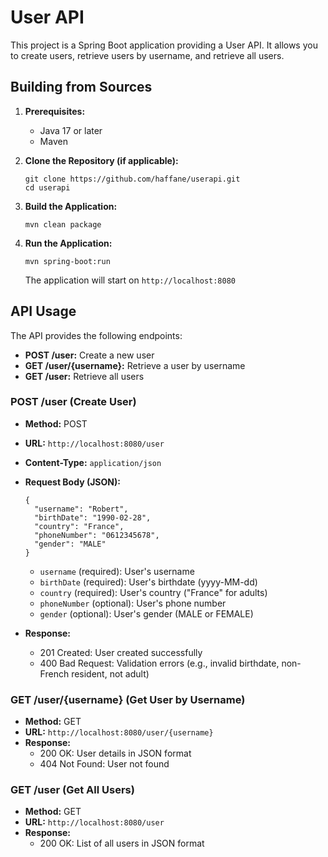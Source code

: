 # User API

This project is a Spring Boot application providing a User API. It allows you to create users, retrieve users by username, and retrieve all users.

## Building from Sources

1.  **Prerequisites:**
    * Java 17 or later
    * Maven


2.  **Clone the Repository (if applicable):**

    ```
    git clone https://github.com/haffane/userapi.git
    cd userapi
    ```

3.  **Build the Application:**

    ```
    mvn clean package
    ```


4.  **Run the Application:**

    ```
    mvn spring-boot:run
    ```

    The application will start on `http://localhost:8080`

## API Usage

The API provides the following endpoints:

* **POST /user:** Create a new user
* **GET /user/{username}:** Retrieve a user by username
* **GET /user:** Retrieve all users

### POST /user (Create User)

* **Method:** POST
* **URL:** `http://localhost:8080/user`
* **Content-Type:** `application/json`
* **Request Body (JSON):**

    ```
    {
      "username": "Robert",
      "birthDate": "1990-02-28",
      "country": "France",
      "phoneNumber": "0612345678",
      "gender": "MALE"
    }
    ```

    * `username` (required): User's username
    * `birthDate` (required): User's birthdate (yyyy-MM-dd)
    * `country` (required): User's country ("France" for adults)
    * `phoneNumber` (optional): User's phone number
    * `gender` (optional): User's gender (MALE or FEMALE)

* **Response:**
    * 201 Created: User created successfully
    * 400 Bad Request: Validation errors (e.g., invalid birthdate, non-French resident, not adult)

### GET /user/{username} (Get User by Username)

* **Method:** GET
* **URL:** `http://localhost:8080/user/{username}`
* **Response:**
    * 200 OK: User details in JSON format
    * 404 Not Found: User not found

### GET /user (Get All Users)

* **Method:** GET
* **URL:** `http://localhost:8080/user`
* **Response:**
    * 200 OK: List of all users in JSON format
